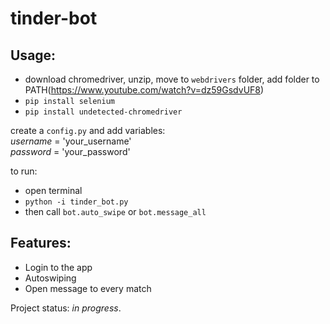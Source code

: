 # tinder-bot

## Usage:
* download chromedriver, unzip, move to `webdrivers` folder, add folder to PATH(https://www.youtube.com/watch?v=dz59GsdvUF8)
* `pip install selenium`
* `pip install undetected-chromedriver `

create a `config.py` and add variables:<br >
_username_ = 'your_username'<br >
_password_ = 'your_password'

to run:
* open terminal
* `python -i tinder_bot.py`
* then call `bot.auto_swipe` or `bot.message_all`

## Features:
- Login to the app
- Autoswiping
- Open message to every match

Project status: _in progress_.
